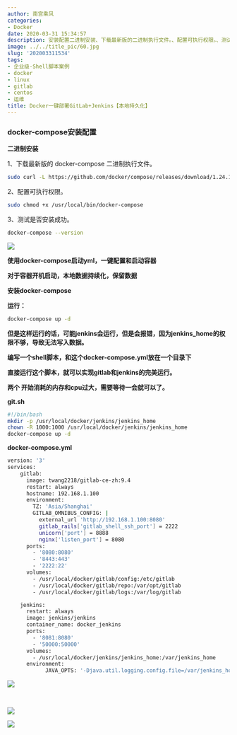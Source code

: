 ```yaml
---
author: 南宫乘风
categories:
- Docker
date: 2020-03-31 15:34:57
description: 安装配置二进制安装、下载最新版的二进制执行文件。、配置可执行权限。、测试是否安装成功。使用启动，一键配置和启动容器对于容器开机启动，本地数据持续化，保留数据安装运行：但是这样运行的话，可能会运行，但是。。。。。。。
image: ../../title_pic/60.jpg
slug: '202003311534'
tags:
- 企业级-Shell脚本案例
- docker
- linux
- gitlab
- centos
- 运维
title: Docker一键部署GitLab+Jenkins【本地持久化】
---
```


<!--more-->

### docker-compose安装配置

**二进制安装**

1、下载最新版的 docker-compose 二进制执行文件。

```bash
sudo curl -L https://github.com/docker/compose/releases/download/1.24.1/docker-compose-`uname -s`-`uname -m` -o /usr/local/bin/docker-compose
```

2、配置可执行权限。

```bash
sudo chmod +x /usr/local/bin/docker-compose
```

3、测试是否安装成功。

```bash
docker-compose --version 
```

![](../../image/20200331153131369.png)

**使用docker-compose启动yml，一键配置和启动容器**

**对于容器开机启动，本地数据持续化，保留数据**

**安装docker-compose**

**运行：**

```bash
docker-compose up -d
```

**但是这样运行的话，可能jenkins会运行，但是会报错，因为jenkins\_home的权限不够，导致无法写入数据。**

**编写一个shell脚本，和这个docker-compose.yml放在一个目录下**

**直接运行这个脚本，就可以实现gitlab和jenkins的完美运行。**

**两个 开始消耗的内存和cpu过大，需要等待一会就可以了。**

**git.sh**

```bash
#!/bin/bash
mkdir -p /usr/local/docker/jenkins/jenkins_home
chown -R 1000:1000 /usr/local/docker/jenkins/jenkins_home
docker-compose up -d
```

**docker-compose.yml**

```bash
version: '3'
services:
    gitlab:
      image: twang2218/gitlab-ce-zh:9.4
      restart: always
      hostname: 192.168.1.100
      environment:
        TZ: 'Asia/Shanghai'
        GITLAB_OMNIBUS_CONFIG: |
          external_url 'http://192.168.1.100:8080'
          gitlab_rails['gitlab_shell_ssh_port'] = 2222
          unicorn['port'] = 8888
          nginx['listen_port'] = 8080
      ports:
        - '8080:8080'
        - '8443:443'
        - '2222:22'
      volumes:
        - /usr/local/docker/gitlab/config:/etc/gitlab
        - /usr/local/docker/gitlab/repo:/var/opt/gitlab
        - /usr/local/docker/gitlab/logs:/var/log/gitlab

    jenkins:
      restart: always
      image: jenkins/jenkins
      container_name: docker_jenkins
      ports:
        - '8081:8080'
        - '50000:50000'
      volumes:
        - /usr/local/docker/jenkins/jenkins_home:/var/jenkins_home
      environment:
            JAVA_OPTS: '-Djava.util.logging.config.file=/var/jenkins_home/log.properties'
```

![](../../image/20200331153328896.png)

 

![](../../image/20200331153406300.png)

![](../../image/20200331153421909.png)